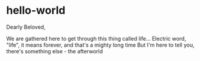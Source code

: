 # hello-world
Dearly Beloved,

We are gathered here to get through this thing called life...
Electric word, "life", it means forever, and that's a mighty long time
But I'm here to tell you, there's something else - the afterworld
